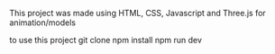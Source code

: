 This project was made using HTML, CSS, Javascript and Three.js for animation/models

to use this project
git clone <project url>
npm install
npm run dev
